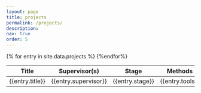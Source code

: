 ```yaml
---
layout: page
title: projects
permalink: /projects/
description:
nav: true
order: 5
---
```

<table class="table projects-table">
<thead>
  <tr>
    <th width="55%">Title</th>
    <th width="15%">Supervisor(s)</th>
    <th width="15%">Stage</th>
    <th width="15%">Methods</th>
  </tr>
</thead>
<tbody>
{% for entry in site.data.projects %}
  <tr>
    <td>{{entry.title}}</td>
    <td>{{entry.supervisor}}</td>
    <td>{{entry.stage}}</td>
    <td>{{entry.tools}}</td>
  </tr>
{%endfor%}
</tbody>
</table>